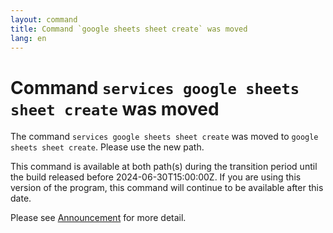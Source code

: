 ```yaml
---
layout: command
title: Command `google sheets sheet create` was moved
lang: en
---
```


# Command `services google sheets sheet create` was moved

The command `services google sheets sheet create` was moved to `google sheets sheet create`. Please use the new path.

This command is available at both path(s) during the transition period until the build released before 2024-06-30T15:00:00Z. If you are using this version of the program, this command will continue to be available after this date.

Please see [Announcement](https://github.com/watermint/toolbox/discussions/797) for more detail.


